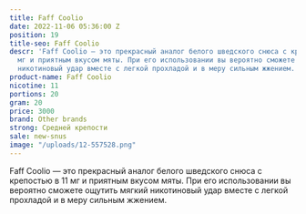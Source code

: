 ```yaml
---
title: Faff Coolio
date: 2022-11-06 05:36:00 Z
position: 19
title-seo: Faff Coolio
descr: 'Faff Coolio — это прекрасный аналог белого шведского снюса с крепостью в 11
  мг и приятным вкусом мяты. При его использовании вы вероятно сможете ощутить мягкий
  никотиновый удар вместе с легкой прохладой и в меру сильным жжением. '
product-name: Faff Coolio
nicotine: 11
portions: 20
gram: 20
price: 3000
brand: Other brands
strong: Средней крепости
sale: new-snus
image: "/uploads/12-557528.png"
---
```


Faff Coolio — это прекрасный аналог белого шведского снюса с крепостью в 11 мг и приятным вкусом мяты. При его использовании вы вероятно сможете ощутить мягкий никотиновый удар вместе с легкой прохладой и в меру сильным жжением. 
